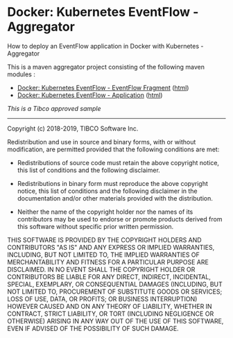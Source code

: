 # Docker: Kubernetes EventFlow - Aggregator

How to deploy an EventFlow application in Docker with Kubernetes - Aggregator

This is a maven aggregator project consisting of the following maven modules :

* [Docker: Kubernetes EventFlow - EventFlow Fragment](ef-kubernetes-eventflow/src/site/markdown/index.md) ([html](https://tibcosoftware.github.io/tibco-streaming-samples/10.6.0-SNAPSHOT/docker/ef-kubernetes/ef-kubernetes-eventflow/))
* [Docker: Kubernetes EventFlow - Application](ef-kubernetes-app/src/site/markdown/index.md) ([html](https://tibcosoftware.github.io/tibco-streaming-samples/10.6.0-SNAPSHOT/docker/ef-kubernetes/ef-kubernetes-app/))

_This is a Tibco approved sample_

---
Copyright (c) 2018-2019, TIBCO Software Inc.

Redistribution and use in source and binary forms, with or without
modification, are permitted provided that the following conditions are met:

* Redistributions of source code must retain the above copyright notice, this
  list of conditions and the following disclaimer.

* Redistributions in binary form must reproduce the above copyright notice,
  this list of conditions and the following disclaimer in the documentation
  and/or other materials provided with the distribution.

* Neither the name of the copyright holder nor the names of its
  contributors may be used to endorse or promote products derived from
  this software without specific prior written permission.

THIS SOFTWARE IS PROVIDED BY THE COPYRIGHT HOLDERS AND CONTRIBUTORS "AS IS"
AND ANY EXPRESS OR IMPLIED WARRANTIES, INCLUDING, BUT NOT LIMITED TO, THE
IMPLIED WARRANTIES OF MERCHANTABILITY AND FITNESS FOR A PARTICULAR PURPOSE ARE
DISCLAIMED. IN NO EVENT SHALL THE COPYRIGHT HOLDER OR CONTRIBUTORS BE LIABLE
FOR ANY DIRECT, INDIRECT, INCIDENTAL, SPECIAL, EXEMPLARY, OR CONSEQUENTIAL
DAMAGES (INCLUDING, BUT NOT LIMITED TO, PROCUREMENT OF SUBSTITUTE GOODS OR
SERVICES; LOSS OF USE, DATA, OR PROFITS; OR BUSINESS INTERRUPTION) HOWEVER
CAUSED AND ON ANY THEORY OF LIABILITY, WHETHER IN CONTRACT, STRICT LIABILITY,
OR TORT (INCLUDING NEGLIGENCE OR OTHERWISE) ARISING IN ANY WAY OUT OF THE USE
OF THIS SOFTWARE, EVEN IF ADVISED OF THE POSSIBILITY OF SUCH DAMAGE.
